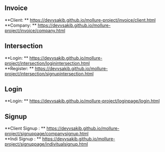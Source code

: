 ## Invoice  

**Client: ** https://devvsakib.github.io/mollure-project/invoice/client.html <br>
**Company: ** https://devvsakib.github.io/mollure-project/invoice/company.html

## Intersection

**Login: ** https://devvsakib.github.io/mollure-project/intersection/loginintersection.html <br>
**Register: ** https://devvsakib.github.io/mollure-project/intersection/signupintersection.html

## Login

**Login: ** https://devvsakib.github.io/mollure-project/loginpage/login.html <br>

## Signup

**Client Signup : ** https://devvsakib.github.io/mollure-project/signuppage/companysignup.html <br>
**Indi Signup : ** https://devvsakib.github.io/mollure-project/signuppage/indivitualsignup.html <br>

